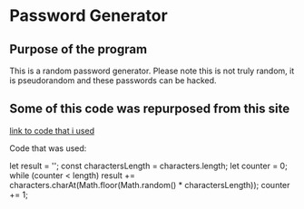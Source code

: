 # Password Generator

## Purpose of the program

This is a random password generator. Please note this is not truly random, it is pseudorandom and these passwords can be hacked.

## Some of this code was repurposed from this site

[link to code that i used](https://stackoverflow.com/questions/1349404/generate-random-string-characters-in-javascript)

Code that was used:

let result = '';
const charactersLength = characters.length;
  let counter = 0;
  while (counter < length)
    result += characters.charAt(Math.floor(Math.random() * charactersLength));
    counter += 1;

